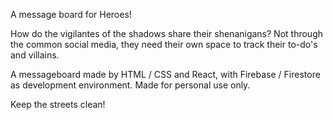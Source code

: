 A message board for Heroes!

How do the vigilantes of the shadows share their shenanigans? Not through the common social media, they need their own space to track their to-do's and villains.

A messageboard made by HTML / CSS and React, with Firebase / Firestore as development environment.
Made for personal use only.

Keep the streets clean!
